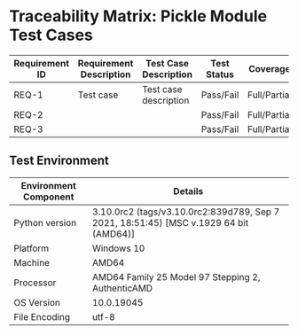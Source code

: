 # Traceability Matrix: Pickle Module Test Cases

| Requirement ID | Requirement Description | Test Case Description | Test Status | Coverage | Comments |
|---------------|--------------------------------------------|------------------------|------------|----------|---------|
| REQ-1 | Test case | Test case description | Pass/Fail | Full/Partial | |
| REQ-2 |    |  | Pass/Fail | Full/Partial | |
| REQ-3 |    |  | Pass/Fail | Full/Partial | |



## Test Environment

| Environment Component | Details |
|----------------------|---------|
| Python version | 3.10.0rc2 (tags/v3.10.0rc2:839d789, Sep  7 2021, 18:51:45) [MSC v.1929 64 bit (AMD64)] |
| Platform | Windows 10 |
| Machine | AMD64 |
| Processor | AMD64 Family 25 Model 97 Stepping 2, AuthenticAMD |
| OS Version | 10.0.19045 |
| File Encoding | utf-8 |